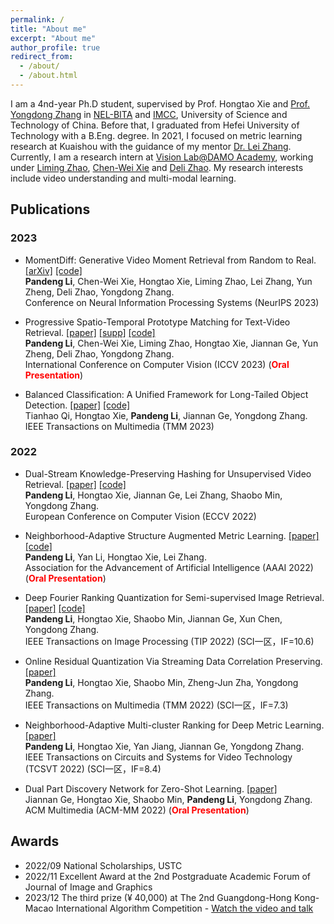 ```yaml
---
permalink: /
title: "About me"
excerpt: "About me"
author_profile: true
redirect_from: 
  - /about/
  - /about.html
---
```



I am a 4nd-year Ph.D student, supervised by Prof. Hongtao Xie and [Prof. Yongdong Zhang](https://eeis.ustc.edu.cn/2017/0807/c2648a190587/page.htm) in [NEL-BITA](http://leinao.ustc.edu.cn/main.htm) and [IMCC](http://imcc.ustc.edu.cn/main.htm), University of Science and Technology of China. 
Before that, I graduated from Hefei University of Technology with a B.Eng. degree.
In 2021, I focused on metric learning research at Kuaishou with the guidance of my mentor [Dr. Lei Zhang](https://ieeexplore.ieee.org/author/38240121300).
Currently, I am a research intern at [Vision Lab@DAMO Academy](https://damo.alibaba.com/careers/), working under [Liming Zhao](https://www.zhaoliming.net/), [Chen-Wei Xie](https://scholar.google.com/citations?user=UHCDCRMAAAAJ&hl=en) and [Deli Zhao](https://zhaodeli.github.io/).
My research interests include video understanding and multi-modal learning.


## Publications
### 2023
* MomentDiff: Generative Video Moment Retrieval from Random to Real. [[arXiv]](https://arxiv.org/pdf/2307.02869) [[code]](https://github.com/IMCCretrieval/MomentDiff)  
<strong>Pandeng Li</strong>, Chen-Wei Xie, Hongtao Xie, Liming Zhao, Lei Zhang, Yun Zheng, Deli Zhao, Yongdong Zhang.  
Conference on Neural Information Processing Systems (NeurIPS 2023)  

* Progressive Spatio-Temporal Prototype Matching for Text-Video Retrieval. [[paper]](https://openaccess.thecvf.com/content/ICCV2023/papers/Li_Progressive_Spatio-Temporal_Prototype_Matching_for_Text-Video_Retrieval_ICCV_2023_paper.pdf) [[supp]](https://drive.google.com/file/d/1Tzah5iVFvHizZKf4rHcadpiWjt7TYewa/view?usp=drive_link) [[code]](https://github.com/IMCCretrieval/ProST)  
<strong>Pandeng Li</strong>, Chen-Wei Xie, Liming Zhao, Hongtao Xie, Jiannan Ge, Yun Zheng, Deli Zhao, Yongdong Zhang.  
International Conference on Computer Vision (ICCV 2023)  (<span style="color: red">**Oral Presentation**</span>)

* Balanced Classification: A Unified Framework for Long-Tailed Object Detection. [[paper]](https://arxiv.org/abs/2308.02213) [[code]](https://github.com/Tianhao-Qi/BACL)   
Tianhao Qi, Hongtao Xie, <strong>Pandeng Li</strong>, Jiannan Ge, Yongdong Zhang.   
IEEE Transactions on Multimedia (TMM 2023) 

### 2022
* Dual-Stream Knowledge-Preserving Hashing for Unsupervised Video Retrieval. [[paper]](https://www.ecva.net/papers/eccv_2022/papers_ECCV/papers/136740175.pdf) [[code]](https://github.com/IMCCretrieval/DKPH)   
<strong>Pandeng Li</strong>, Hongtao Xie, Jiannan Ge, Lei Zhang, Shaobo Min, Yongdong Zhang.   
European Conference on Computer Vision (ECCV 2022) 

* Neighborhood-Adaptive Structure Augmented Metric Learning. [[paper]](https://ojs.aaai.org/index.php/AAAI/article/view/20025/19784) [[code]](https://github.com/IMCCretrieval/NASA)  
<strong>Pandeng Li</strong>, Yan Li, Hongtao Xie, Lei Zhang.  
Association for the Advancement of Artificial Intelligence (AAAI 2022)  (<span style="color: red">**Oral Presentation**</span>)

* Deep Fourier Ranking Quantization for Semi-supervised Image Retrieval. [[paper]](https://ieeexplore.ieee.org/document/9881974/) [[code]](https://github.com/IMCCretrieval/DFRQ)   
<strong>Pandeng Li</strong>, Hongtao Xie, Shaobo Min, Jiannan Ge, Xun Chen, Yongdong Zhang.   
IEEE Transactions on Image Processing (TIP 2022) (SCI一区，IF=10.6)

* Online Residual Quantization Via Streaming Data Correlation Preserving. [[paper]](https://ieeexplore.ieee.org/document/9364714)  
<strong>Pandeng Li</strong>, Hongtao Xie, Shaobo Min, Zheng-Jun Zha, Yongdong Zhang.  
IEEE Transactions on Multimedia (TMM 2022) (SCI一区，IF=7.3)

* Neighborhood-Adaptive Multi-cluster Ranking for Deep Metric Learning. [[paper]](https://ieeexplore.ieee.org/document/9915612)    
<strong>Pandeng Li</strong>, Hongtao Xie, Yan Jiang, Jiannan Ge, Yongdong Zhang.   
IEEE Transactions on Circuits and Systems for Video Technology (TCSVT 2022) (SCI一区，IF=8.4)

* Dual Part Discovery Network for Zero-Shot Learning. [[paper]](https://dl.acm.org/doi/abs/10.1145/3503161.3547889)  
Jiannan Ge, Hongtao Xie, Shaobo Min, <strong>Pandeng Li</strong>, Yongdong Zhang.  
ACM Multimedia (ACM-MM 2022) 
(<span style="color: red">**Oral Presentation**</span>)

## Awards

* 2022/09 National Scholarships, USTC
* 2022/11 Excellent Award at the 2nd Postgraduate Academic Forum of Journal of Image and Graphics
* 2023/12 The third prize (¥ 40,000) at The 2nd Guangdong-Hong Kong-Macao International Algorithm Competition - [Watch the video and talk](http://123.138.24.155:30080/org/pazhoulab/competition/area/64a77bed0890cb0bf38b0dfa/content/7) 
  

